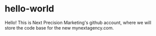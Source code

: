 # hello-world

Hello! This is Next Precision Marketing's github account, where we will store the code base for the new mynextagency.com. 
